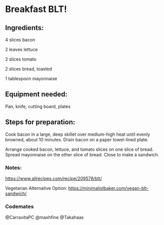 # Breakfast BLT!

## Ingredients:

4 slices bacon

2 leaves lettuce

2 slices tomato

2 slices bread, toasted

1 tablespoon mayonnaise


## Equipment needed:
Pan, knife, cutting board, plates

## Steps for preparation:

Cook bacon in a large, deep skillet over medium-high heat until evenly browned, about 10 minutes. Drain bacon on a paper towel-lined plate.

Arrange cooked bacon, lettuce, and tomato slices on one slice of bread. Spread mayonnaise on the other slice of bread. Close to make a sandwich.


### Notes:
https://www.allrecipes.com/recipe/209578/blt/

Vegetarian Alternative Option: https://minimalistbaker.com/vegan-blt-sandwich/


### Codemates #
@CarravitaPC
@maxhfine
@Takahaas
